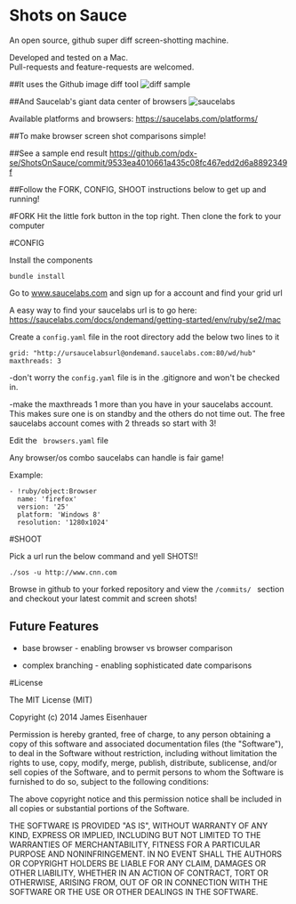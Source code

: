 Shots on Sauce
===========
An open source, github super diff screen-shotting machine.

Developed and tested on a Mac.  
Pull-requests and feature-requests are welcomed.  

##It uses the Github image diff tool
![diff sample](http://github-images.s3.amazonaws.com/blog/2011/vm-swipe.jpg) 

##And Saucelab's giant data center of browsers
![saucelabs](https://saucelabs.com/images/features/browsers-platforms.jpg)

Available platforms and browsers: https://saucelabs.com/platforms/

##To make browser screen shot comparisons simple!

##See a sample end result
https://github.com/pdx-se/ShotsOnSauce/commit/9533ea4010661a435c08fc467edd2d6a8892349f

##Follow the FORK, CONFIG, SHOOT instructions below to get up and running!

#FORK
Hit the little fork button in the top right.  Then clone the fork to your computer

#CONFIG

Install the components

``` bundle install ```

Go to www.saucelabs.com and sign up for a account and find your grid url

A easy way to find your saucelabs url is to go here: https://saucelabs.com/docs/ondemand/getting-started/env/ruby/se2/mac


Create a ``` config.yaml ``` file in the root directory
add the below two lines to it

```
grid: "http://ursaucelabsurl@ondemand.saucelabs.com:80/wd/hub"
maxthreads: 3
```

-don't worry the ``` config.yaml ``` file is in the .gitignore and won't be checked in.

-make the maxthreads 1 more than you have in your saucelabs account.  This makes sure one is on standby and the others do not time out.  The free saucelabs account comes with 2 threads so start with 3!

Edit the ``` browsers.yaml``` file

Any browser/os combo saucelabs can handle is fair game!

Example:
```
- !ruby/object:Browser 
  name: 'firefox'
  version: '25'
  platform: 'Windows 8'
  resolution: '1280x1024'
```

#SHOOT

Pick a url run the below command and yell SHOTS!!
```
./sos -u http://www.cnn.com
```

Browse in github to your forked repository and view the ``` /commits/  ``` section and checkout your latest commit and screen shots!

Future Features
-------------------------
* base browser - enabling browser vs browser comparison

* complex branching - enabling sophisticated date comparisons 




#License

The MIT License (MIT)

Copyright (c) 2014 James Eisenhauer

Permission is hereby granted, free of charge, to any person obtaining a copy of
this software and associated documentation files (the "Software"), to deal in
the Software without restriction, including without limitation the rights to
use, copy, modify, merge, publish, distribute, sublicense, and/or sell copies of
the Software, and to permit persons to whom the Software is furnished to do so,
subject to the following conditions:

The above copyright notice and this permission notice shall be included in all
copies or substantial portions of the Software.

THE SOFTWARE IS PROVIDED "AS IS", WITHOUT WARRANTY OF ANY KIND, EXPRESS OR
IMPLIED, INCLUDING BUT NOT LIMITED TO THE WARRANTIES OF MERCHANTABILITY, FITNESS
FOR A PARTICULAR PURPOSE AND NONINFRINGEMENT. IN NO EVENT SHALL THE AUTHORS OR
COPYRIGHT HOLDERS BE LIABLE FOR ANY CLAIM, DAMAGES OR OTHER LIABILITY, WHETHER
IN AN ACTION OF CONTRACT, TORT OR OTHERWISE, ARISING FROM, OUT OF OR IN
CONNECTION WITH THE SOFTWARE OR THE USE OR OTHER DEALINGS IN THE SOFTWARE.
